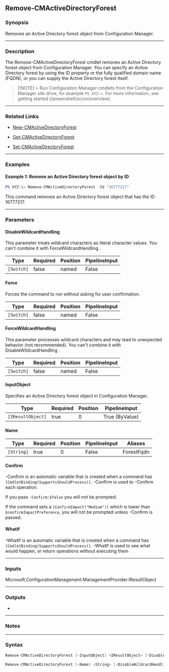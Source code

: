 Remove-CMActiveDirectoryForest
------------------------------




### Synopsis
Removes an Active Directory forest object from Configuration Manager.



---


### Description

The Remove-CMActiveDirectoryForest cmdlet removes an Active Directory forest object from Configuration Manager. You can specify an Active Directory forest by using the ID property or the fully qualified domain name (FQDN), or you can supply the Active Directory forest itself.



> [!NOTE] > Run Configuration Manager cmdlets from the Configuration Manager site drive, for example `PS XYZ:>`. For more information, see getting started (/powershell/sccm/overview).



---


### Related Links
* [New-CMActiveDirectoryForest](New-CMActiveDirectoryForest)



* [Get-CMActiveDirectoryForest](Get-CMActiveDirectoryForest)



* [Set-CMActiveDirectoryForest](Set-CMActiveDirectoryForest)





---


### Examples
#### Example 1: Remove an Active Directory forest object by ID
```PowerShell
PS XYZ:\> Remove-CMActiveDirectoryForest -Id "16777217"
```
This command removes an Active Directory forest object that has the ID 16777217.


---


### Parameters
#### **DisableWildcardHandling**

This parameter treats wildcard characters as literal character values. You can't combine it with ForceWildcardHandling .






|Type      |Required|Position|PipelineInput|
|----------|--------|--------|-------------|
|`[Switch]`|false   |named   |False        |



#### **Force**

Forces the command to run without asking for user confirmation.






|Type      |Required|Position|PipelineInput|
|----------|--------|--------|-------------|
|`[Switch]`|false   |named   |False        |



#### **ForceWildcardHandling**

This parameter processes wildcard characters and may lead to unexpected behavior (not recommended). You can't combine it with DisableWildcardHandling .






|Type      |Required|Position|PipelineInput|
|----------|--------|--------|-------------|
|`[Switch]`|false   |named   |False        |



#### **InputObject**

Specifies an Active Directory forest object in Configuration Manager.






|Type             |Required|Position|PipelineInput |
|-----------------|--------|--------|--------------|
|`[IResultObject]`|true    |0       |True (ByValue)|



#### **Name**








|Type      |Required|Position|PipelineInput|Aliases   |
|----------|--------|--------|-------------|----------|
|`[String]`|true    |0       |False        |ForestFqdn|



#### **Confirm**
-Confirm is an automatic variable that is created when a command has ```[CmdletBinding(SupportsShouldProcess)]```.
-Confirm is used to -Confirm each operation.

If you pass ```-Confirm:$false``` you will not be prompted.


If the command sets a ```[ConfirmImpact("Medium")]``` which is lower than ```$confirmImpactPreference```, you will not be prompted unless -Confirm is passed.

#### **WhatIf**
-WhatIf is an automatic variable that is created when a command has ```[CmdletBinding(SupportsShouldProcess)]```.
-WhatIf is used to see what would happen, or return operations without executing them


---


### Inputs
Microsoft.ConfigurationManagement.ManagementProvider.IResultObject





---


### Outputs
* 






---


### Notes




---


### Syntax
```PowerShell
Remove-CMActiveDirectoryForest [-InputObject] <IResultObject> [-DisableWildcardHandling] [-Force] [-ForceWildcardHandling] [-Confirm] [-WhatIf] [<CommonParameters>]
```
```PowerShell
Remove-CMActiveDirectoryForest [-Name] <String> [-DisableWildcardHandling] [-Force] [-ForceWildcardHandling] [-Confirm] [-WhatIf] [<CommonParameters>]
```
